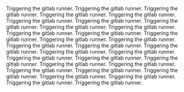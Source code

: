 Triggering the gitlab runner.
Triggering the gitlab runner.
Triggering the gitlab runner.
Triggering the gitlab runner.
Triggering the gitlab runner.
Triggering the gitlab runner.
Triggering the gitlab runner.
Triggering the gitlab runner.
Triggering the gitlab runner.
Triggering the gitlab runner.
Triggering the gitlab runner.
Triggering the gitlab runner.
Triggering the gitlab runner.
Triggering the gitlab runner.
Triggering the gitlab runner.
Triggering the gitlab runner.
Triggering the gitlab runner.
Triggering the gitlab runner.
Triggering the gitlab runner.
Triggering the gitlab runner.
Triggering the gitlab runner.
Triggering the gitlab runner.
Triggering the gitlab runner.
Triggering the gitlab runner.
Triggering the gitlab runner.
Triggering the gitlab runner.
Triggering the gitlab runner.
Triggering the gitlab runner.
Triggering the gitlab runner.
Triggering the gitlab runner.
Triggering the gitlab runner.
Triggering the gitlab runner.
